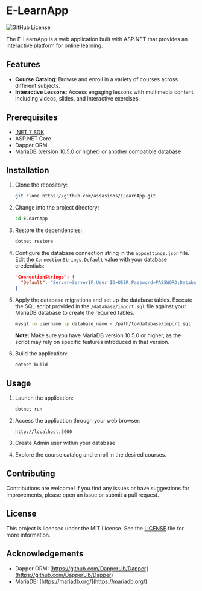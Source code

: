 # E-LearnApp

![GitHub License](https://img.shields.io/badge/license-MIT-blue.svg)

The E-LearnApp is a web application built with ASP.NET that provides an interactive platform for online learning.

## Features

- **Course Catalog**: Browse and enroll in a variety of courses across different subjects.
- **Interactive Lessons**: Access engaging lessons with multimedia content, including videos, slides, and interactive exercises.

## Prerequisites

- [.NET 7 SDK](https://dotnet.microsoft.com/download/dotnet/7.0)
- ASP.NET Core
- Dapper ORM
- MariaDB (version 10.5.0 or higher) or another compatible database

## Installation

1. Clone the repository:

   ```bash
   git clone https://github.com/assasinos/ELearnApp.git
   ```

2. Change into the project directory:

   ```bash
   cd ELearnApp
   ```

3. Restore the dependencies:

   ```bash
   dotnet restore
   ```

4. Configure the database connection string in the `appsettings.json` file. Edit the `ConnectionStrings.Default` value with your database credentials:

   ```json
   "ConnectionStrings": {
     "Default": "Server=ServerIP;User ID=USER;Password=PASSWORD;Database=DATABASE NAME"
   }
   ```

5. Apply the database migrations and set up the database tables. Execute the SQL script provided in the `/database/import.sql` file against your MariaDB database to create the required tables.

   ```bash
   mysql -u username -p database_name < /path/to/database/import.sql
   ```

   **Note:** Make sure you have MariaDB version 10.5.0 or higher, as the script may rely on specific features introduced in that version.

6. Build the application:

   ```bash
   dotnet build
   ```

## Usage

1. Launch the application:

   ```bash
   dotnet run
   ```

2. Access the application through your web browser:

   ```
   http://localhost:5000
   ```

3. Create Admin user within your database

4. Explore the course catalog and enroll in the desired courses.


## Contributing

Contributions are welcome! If you find any issues or have suggestions for improvements, please open an issue or submit a pull request.

## License

This project is licensed under the MIT License. See the [LICENSE](LICENSE) file for more information.

## Acknowledgements

- Dapper ORM: [https://github.com/DapperLib/Dapper](https://github.com/DapperLib/Dapper)
- MariaDB: [https://mariadb.org/](https://mariadb.org/)

